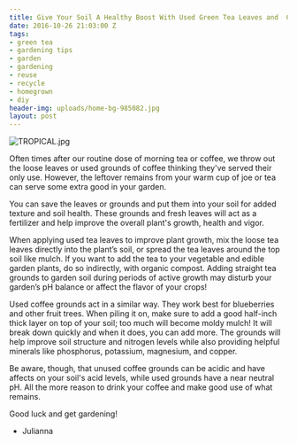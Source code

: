 ```yaml
---
title: Give Your Soil A Healthy Boost With Used Green Tea Leaves and  Coffee Grounds
date: 2016-10-26 21:03:00 Z
tags:
- green tea
- gardening tips
- garden
- gardening
- reuse
- recycle
- homegrown
- diy
header-img: uploads/home-bg-985082.jpg
layout: post
---
```


![TROPICAL.jpg](/uploads/TROPICAL.jpg)

Often times after our routine dose of morning tea or coffee, we throw out the loose leaves or used grounds of coffee thinking they've served their only use. However, the  leftover remains from your warm cup of joe or tea can serve some extra good in your garden.

You can save the leaves or grounds and put them into your soil for added texture and soil health. These grounds and fresh leaves will act as a fertilizer and help improve the overall plant's growth, health and vigor.  

When applying used tea leaves to improve plant growth, mix the loose tea leaves directly into the plant’s soil, or spread the tea leaves around the top soil like mulch. If you want to add the tea to your vegetable and edible garden plants, do so indirectly, with organic compost. Adding straight tea grounds to garden soil during periods of active growth may disturb your garden’s pH balance or affect the flavor of your crops! 

Used coffee grounds act in a similar way. They work best for blueberries and other fruit trees. When piling it on, make sure to add a good half-inch thick layer on top of your soil; too much will become moldy mulch! It will break down quickly and when it does, you can add more. The grounds will help improve soil structure and nitrogen levels while also providing helpful minerals like phosphorus, potassium, magnesium, and copper. 

Be aware, though, that unused coffee grounds can be acidic and have affects on your soil's acid levels, while used grounds have a near neutral pH. All the more reason to drink your coffee and make good use of what remains.

Good luck and get gardening!
- Julianna
